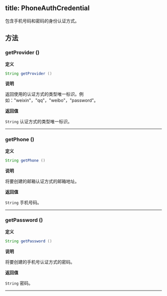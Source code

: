 title: PhoneAuthCredential
---
包含手机号码和密码的身份认证方式。

## 方法


### getProvider ()

**定义**

```java
String getProvider ()
```

**说明**

返回使用的认证方式的类型唯一标识。例如："weixin"，"qq"，"weibo"，"password"。

**返回值**

`String` 认证方式的类型唯一标识。
</br>

--- 

### getPhone ()

**定义**

```java
String getPhone ()
```

**说明**

将要创建的邮箱认证方式的邮箱地址。

**返回值**

`String` 手机号码。
</br>

--- 
### getPassword ()

**定义**

```java
String getPassword ()
```

**说明**

将要创建的手机号认证方式的密码。

**返回值**

`String` 密码。
</br>

--- 

